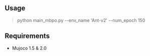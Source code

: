 ##  Usage

> python main_mbpo.py --env_name 'Ant-v2' --num_epoch 150 



##  Requirements

- Mujoco 1.5 & 2.0
